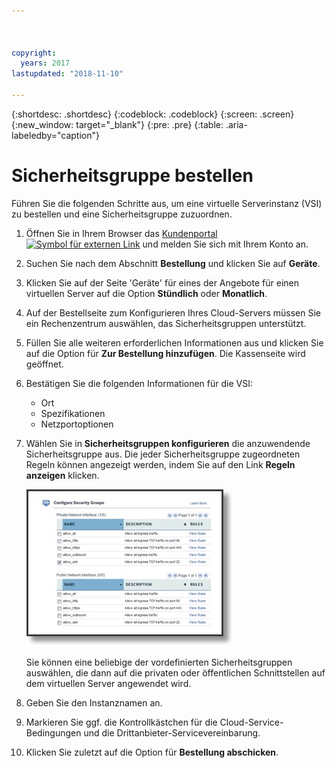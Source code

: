 ```yaml
---



copyright:
  years: 2017
lastupdated: "2018-11-10"

---
```


{:shortdesc: .shortdesc}
{:codeblock: .codeblock}
{:screen: .screen}
{:new_window: target="_blank"}
{:pre: .pre}
{:table: .aria-labeledby="caption"}

# Sicherheitsgruppe bestellen

Führen Sie die folgenden Schritte aus, um eine virtuelle Serverinstanz (VSI) zu bestellen und eine Sicherheitsgruppe zuzuordnen.

1. Öffnen Sie in Ihrem Browser das [Kundenportal ![Symbol für externen Link](../../icons/launch-glyph.svg "Symbol für externen Link")](https://control.softlayer.com/) und melden Sie sich mit Ihrem Konto an.
2. Suchen Sie nach dem Abschnitt **Bestellung** und klicken Sie auf **Geräte**.
3. Klicken Sie auf der Seite 'Geräte' für eines der Angebote für einen virtuellen Server auf die Option **Stündlich** oder **Monatlich**.
4. Auf der Bestellseite zum Konfigurieren Ihres Cloud-Servers müssen Sie ein Rechenzentrum auswählen, das Sicherheitsgruppen unterstützt.
5. Füllen Sie alle weiteren erforderlichen Informationen aus und klicken Sie auf die Option für **Zur Bestellung hinzufügen**. Die Kassenseite wird geöffnet.
6. Bestätigen Sie die folgenden Informationen für die VSI: 

	* Ort
	* Spezifikationen
	* Netzportoptionen 

7. Wählen Sie in **Sicherheitsgruppen konfigurieren** die anzuwendende Sicherheitsgruppe aus. Die jeder Sicherheitsgruppe zugeordneten Regeln können angezeigt werden, indem Sie auf den Link **Regeln anzeigen** klicken. 

	![Angepasste Sicherheitsgruppe](./images/sgs.jpg)

	Sie können eine beliebige der vordefinierten Sicherheitsgruppen auswählen, die dann auf die privaten oder öffentlichen Schnittstellen auf dem virtuellen Server angewendet wird.
	
8. Geben Sie den Instanznamen an.
9. Markieren Sie ggf. die Kontrollkästchen für die Cloud-Service-Bedingungen und die Drittanbieter-Servicevereinbarung.
10. Klicken Sie zuletzt auf die Option für **Bestellung abschicken**.
